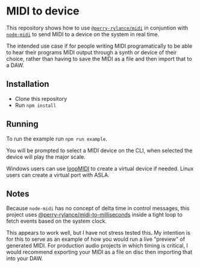 # MIDI to device
This repository shows how to use [`@perry-rylance/midi`](https://www.npmjs.com/package/@perry-rylance/midi) in conjuntion with [`node-midi`](https://www.npmjs.com/package/midi) to send MIDI to a device on the system in real time.

The intended use case if for people writing MIDI programatically to be able to hear their programs MIDI output through a synth or device of their choice, rather than having to save the MIDI as a file and then import that to a DAW.

## Installation
- Clone this repository
- Run `npm install`

## Running
To run the example run `npm run example`.

You will be prompted to select a MIDI device on the CLI, when selected the device will play the major scale.

Windows users can use [loopMIDI](https://www.tobias-erichsen.de/software/loopmidi.html) to create a virtual device if needed. Linux users can create a virtual port with ASLA.

## Notes
Because `node-midi` has no concept of delta time in control messages, this project uses [@perry-rylance/midi-to-milliseconds](https://www.npmjs.com/package/@perry-rylance/midi-to-milliseconds) inside a tight loop to fetch events based on the system clock.

This appears to work well, but I have not stress tested this. My intention is for this to serve as an example of how you would run a live "preview" of generated MIDI. For production audio projects in which timing is critical, I would recommend exporting your MIDI as a file on disc then importing that into your DAW.